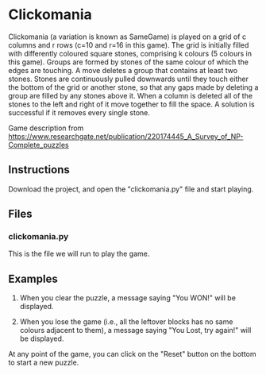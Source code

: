 # Clickomania

Clickomania (a variation is known as SameGame) is played on a grid of c columns and r rows (c=10 and r=16 in this game). 
The grid is initially filled with differently coloured square stones, comprising k colours (5 colours in this game). 
Groups are formed by stones of the same colour of which the edges are touching. A move deletes a group that contains 
at least two stones. Stones are continuously pulled downwards until they touch either the bottom of the grid or another stone, 
so that any gaps made by deleting a group are filled by any stones above it. 
When a column is deleted all of the stones to the left and right of it move together to fill the space.
A solution is successful if it removes every single stone.

Game description from https://www.researchgate.net/publication/220174445_A_Survey_of_NP-Complete_puzzles

## Instructions

Download the project, and open the "clickomania.py" file and start playing.

## Files
### clickomania.py
This is the file we will run to play the game.

## Examples

1. When you clear the puzzle, a message saying "You WON!" will be displayed.

2. When you lose the game (i.e., all the leftover blocks has no same colours adjacent to them),
   a message saying "You Lost, try again!" will be displayed.
   
At any point of the game, you can click on the "Reset" button on the bottom to start a new puzzle.
